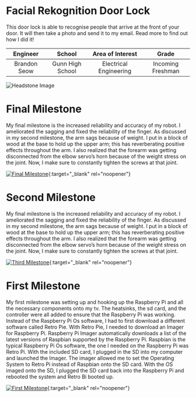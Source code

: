 ﻿# Facial Rekognition Door Lock
This door lock is able to recognise people that arrive at the front of your door. It will then take a photo and send it to my email. Read more to find out how I did it!

| **Engineer** | **School** | **Area of Interest** | **Grade** |
|:--:|:--:|:--:|:--:|
| Brandon Seow | Gunn High School | Electrical Engineering | Incoming Freshman

![Headstone Image]([https://lh3.googleusercontent.com/pw/AM-JKLW0HkNOrMC8qZqZxLn3sI-kN-HXiIHgTges1-TvnlRdiSTGy7Zn-EtbuyPxzH0x4b7Imc4ZEGDV_Q4CFDynHXA_a1zvsq55BrfTYT5fnvptBY0zsi11vBTt8-nkoNHlSyIhSFxgymXBd7dKOZg3nic=s1428-no?authuser=0](https://photos.google.com/share/AF1QipO0ofjm79WtdqiaPgvJbRWMM0RYuNqnRIxu0quzmkNXE34ZWxihrzg3TKo6hJyKCQ/photo/AF1QipO2HmfXq7iixrsXMOHi89pS3srEDHOMeEQKwwkv?key=X3ZOT0F1Y0xPVzJGVFREY0xPaG1aeHU5Z0RIQXNn))
  
# Final Milestone
My final milestone is the increased reliability and accuracy of my robot. I ameliorated the sagging and fixed the reliability of the finger. As discussed in my second milestone, the arm sags because of weight. I put in a block of wood at the base to hold up the upper arm; this has reverberating positive effects throughout the arm. I also realized that the forearm was getting disconnected from the elbow servo’s horn because of the weight stress on the joint. Now, I make sure to constantly tighten the screws at that joint. 

[![Final Milestone](https://res.cloudinary.com/marcomontalbano/image/upload/v1612573869/video_to_markdown/images/youtube--F7M7imOVGug-c05b58ac6eb4c4700831b2b3070cd403.jpg )](https://www.youtube.com/watch?v=F7M7imOVGug&feature=emb_logo "Final Milestone"){:target="_blank" rel="noopener"}

# Second Milestone
My final milestone is the increased reliability and accuracy of my robot. I ameliorated the sagging and fixed the reliability of the finger. As discussed in my second milestone, the arm sags because of weight. I put in a block of wood at the base to hold up the upper arm; this has reverberating positive effects throughout the arm. I also realized that the forearm was getting disconnected from the elbow servo’s horn because of the weight stress on the joint. Now, I make sure to constantly tighten the screws at that joint.

[![Third Milestone](https://res.cloudinary.com/marcomontalbano/image/upload/v1612574014/video_to_markdown/images/youtube--y3VAmNlER5Y-c05b58ac6eb4c4700831b2b3070cd403.jpg)](https://www.youtube.com/watch?v=y3VAmNlER5Y&feature=emb_logo "Second Milestone"){:target="_blank" rel="noopener"}
# First Milestone
  

My first milestone was setting up and hooking up the Raspberry Pi and all the necessary components onto my tv. The heatsinks, the sd card, and the controller were all added to ensure that the Raspberry Pi was working. Instead of the Raspberry Pi Os software, I had to first download a different software called Retro Pie. With Retro Pie, I needed to download an Imager for Raspberry Pi. Raspberry Pi Imager automatically downloads a list of the latest versions of Raspbian supported by the Raspberry Pi. Raspbian is the typical Raspberry Pi Os software, the one I needed on the Raspberry Pi was Retro Pi. With the included SD card, I plugged in the SD into my computer and launched the Imager. The imager allowed me to set the Operating System to Retro Pi instead of Raspbian onto the SD card. With the OS imaged onto the SD, I plugged the SD card back into the Raspberry Pi and rebooted the system and Retro Bi booted up.

[![First Milestone](https://res.cloudinary.com/marcomontalbano/image/upload/v1612574117/video_to_markdown/images/youtube--CaCazFBhYKs-c05b58ac6eb4c4700831b2b3070cd403.jpg)](https://www.youtube.com/watch?v=CaCazFBhYKs "First Milestone"){:target="_blank" rel="noopener"}
